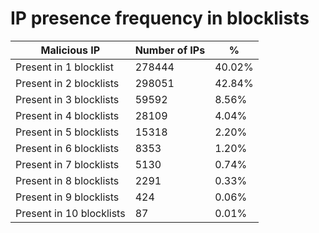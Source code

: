 # IP presence frequency in blocklists
| Malicious IP | Number of IPs | % |
|----|----|----|
| Present in 1 blocklist | 278444 | 40.02% |
| Present in 2 blocklists | 298051 | 42.84% |
| Present in 3 blocklists | 59592 | 8.56% |
| Present in 4 blocklists | 28109 | 4.04% |
| Present in 5 blocklists | 15318 | 2.20% |
| Present in 6 blocklists | 8353 | 1.20% |
| Present in 7 blocklists | 5130 | 0.74% |
| Present in 8 blocklists | 2291 | 0.33% |
| Present in 9 blocklists | 424 | 0.06% |
| Present in 10 blocklists | 87 | 0.01% |
